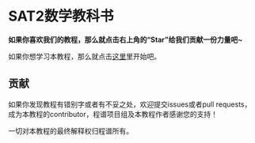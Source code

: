 # SAT2数学教科书

**如果你喜欢我们的教程，那么就点击右上角的“Star”给我们贡献一份力量吧~**

如果你想学习本教程，那么就点击[这里](https://coderecipe.cn/learn/10)里开始吧。

贡献
------
如果你发现教程有错别字或者有不妥之处，欢迎提交issues或者pull requests，成为本教程的contributor，程谱项目组及本教程作者感谢您的支持！


一切对本教程的最终解释权归程谱所有。
